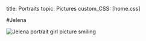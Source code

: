 title: Portraits
topic: Pictures
custom_CSS: [home.css]

#Jelena

![Jelena portrait girl picture smiling](http://farm9.staticflickr.com/8228/8578378965_a41294c82d_h.jpg)